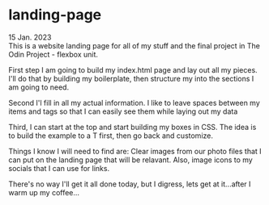 # landing-page

15 Jan. 2023  
This is a website landing page for all of my stuff and the final project in The Odin Project - flexbox unit.

First step I am going to build my index.html page and lay out all my pieces.  I'll do that by building my boilerplate, then structure my <body> into the sections I am going to need.  

Second I'l fill in all my actual information.  I like to leave spaces between my items and tags so that I can easily see them while laying out my data
 
Third, I can start at the top and start building my boxes in CSS.  The idea is to build the example to a T first, then go back and customize.

Things I know I will need to find are: Clear images from our photo files that I can put on the landing page that will be relavant. Also, image icons to my socials that I can use for links.

There's no way I'll get it all done today, but I digress, lets get at it...after I warm up my coffee...

